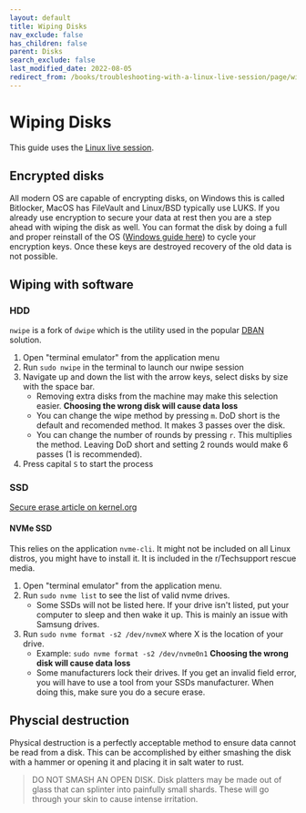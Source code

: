 ```yaml
---
layout: default
title: Wiping Disks
nav_exclude: false
has_children: false
parent: Disks
search_exclude: false
last_modified_date: 2022-08-05
redirect_from: /books/troubleshooting-with-a-linux-live-session/page/wiping-disks
---
```


# Wiping Disks
This guide uses the [Linux live session](/docs/live-sessions/linux-live-session).

## Encrypted disks
All modern OS are capable of encrypting disks, on Windows this is called Bitlocker, MacOS has FileVault and Linux/BSD typically use LUKS. If you already use encryption to secure your data at rest then you are a step ahead with wiping the disk as well. You can format the disk by doing a full and proper reinstall of the OS ([Windows guide here](/windows)) to cycle your encryption keys. Once these keys are destroyed recovery of the old data is not possible.

## Wiping with software
### HDD
`nwipe` is a fork of `dwipe` which is the utility used in the popular [DBAN](https://dban.org/) solution.

1. Open "terminal emulator" from the application menu
2. Run `sudo nwipe` in the terminal to launch our nwipe session
3. Navigate up and down the list with the arrow keys, select disks by size with the space bar. 
	* Removing extra disks from the machine may make this selection easier. **Choosing the wrong disk will cause data loss**
	* You can change the wipe method by pressing `m`. DoD short is the default and recomended method. It makes 3 passes over the disk.
    * You can change the number of rounds by pressing `r`. This multiplies the method. Leaving DoD short and setting 2 rounds would make 6 passes (1 is recommended).
4. Press capital `S` to start the process

### SSD
[Secure erase article on kernel.org](https://ata.wiki.kernel.org/index.php/ATA_Secure_Erase)

#### NVMe SSD
This relies on the application `nvme-cli`. It might not be included on all Linux distros, you might have to install it. It is included in the r/Techsupport rescue media.
1. Open "terminal emulator" from the application menu.
2. Run `sudo nvme list` to see the list of valid nvme drives.
	* Some SSDs will not be listed here. If your drive isn't listed, put your computer to sleep and then wake it up. This is mainly an issue with Samsung drives.
3. Run `sudo nvme format -s2 /dev/nvmeX` where X is the location of your drive.
	* Example: `sudo nvme format -s2 /dev/nvme0n1` **Choosing the wrong disk will cause data loss**
    * Some manufacturers lock their drives. If you get an invalid field error, you will have to use a tool from your SSDs manufacturer. When doing this, make sure you do a secure erase.

## Physcial destruction
Physical destruction is a perfectly acceptable method to ensure data cannot be read from a disk. This can be accomplished by either smashing the disk with a hammer or opening it and placing it in salt water to rust.

> DO NOT SMASH AN OPEN DISK.
> Disk platters may be made out of glass that can splinter into painfully small shards. These will go through your skin to cause intense irritation.

